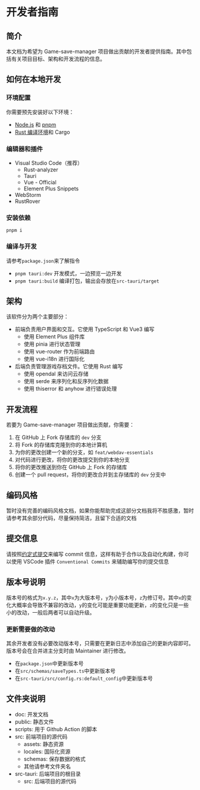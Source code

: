 # 开发者指南

## 简介

本文档为希望为 Game-save-manager 项目做出贡献的开发者提供指南。其中包括有关项目目标、架构和开发流程的信息。

## 如何在本地开发

### 环境配置

你需要预先安装好以下环境：

- [Node.js](https://nodejs.org/) 和 [pnpm](https://pnpm.io/)
- [Rust 编译环境](https://www.rust-lang.org/)和 Cargo

### 编辑器和插件

- Visual Studio Code（推荐）
    - Rust-analyzer
    - Tauri
    - Vue - Official
    - Element Plus Snippets
- WebStorm
- RustRover

### 安装依赖

`pnpm i`

### 编译与开发

请参考`package.json`来了解指令
- `pnpm tauri:dev` 开发模式，一边预览一边开发
- `pnpm tauri:build` 编译打包，输出会存放在`src-tauri/target`

## 架构

该软件分为两个主要部分：

- 前端负责用户界面和交互。它使用 TypeScript 和 Vue3 编写
    - 使用 Element Plus 组件库
    - 使用 pinia 进行状态管理
    - 使用 vue-router 作为前端路由
    - 使用 vue-i18n 进行国际化
- 后端负责管理游戏存档文件。它使用 Rust 编写
    - 使用 opendal 来访问云存储
    - 使用 serde 来序列化和反序列化数据
    - 使用 thiserror 和 anyhow 进行错误处理

## 开发流程

若要为 Game-save-manager 项目做出贡献，你需要：

1. 在 GitHub 上 Fork 存储库的 `dev` 分支
2. 将 Fork 的存储库克隆到你的本地计算机
3. 为你的更改创建一个新的分支，如 `feat/webdav-essentials`
4. 对代码进行更改，将你的更改提交到你的本地分支
5. 将你的更改推送到你在 GitHub 上 Fork 的存储库
6. 创建一个 pull request，将你的更改合并到主存储库的 `dev` 分支中

## 编码风格

暂时没有完善的编码风格文档，如果你能帮助完成这部分文档我将不胜感激，暂时请参考其余部分代码，尽量保持简洁，且留下合适的文档

## 提交信息

请按照[约定式提交](https://www.conventionalcommits.org/)来编写 commit 信息，这样有助于合作以及自动化构建，你可以使用 VSCode 插件 `Conventional Commits` 来辅助编写你的提交信息

## 版本号说明

版本号的格式为`x.y.z`，其中`x`为大版本号，`y`为小版本号，`z`为修订号。其中`x`的变化大概率会导致不兼容的改动，`y`的变化可能是重要功能更新，`z`的变化只是一些小的改动，一般后两者可以自动升级。

### 更新需要做的改动

其余开发者没有必要改动版本号，只需要在更新日志中添加自己的更新内容即可。版本号会在合并进主分支时由 Maintainer 进行修改。

- 在`package.json`中更新版本号
- 在`src/schemas/saveTypes.ts`中更新版本号
- 在`src-tauri/src/config.rs:default_config`中更新版本号

## 文件夹说明

- doc: 开发文档
- public: 静态文件
- scripts: 用于 Github Action 的脚本
- src: 前端项目的源代码
    - assets: 静态资源
    - locales: 国际化资源
    - schemas: 保存数据的格式
    - 其他请参考文件夹名
- src-tauri: 后端项目的根目录
    - src: 后端项目的源代码